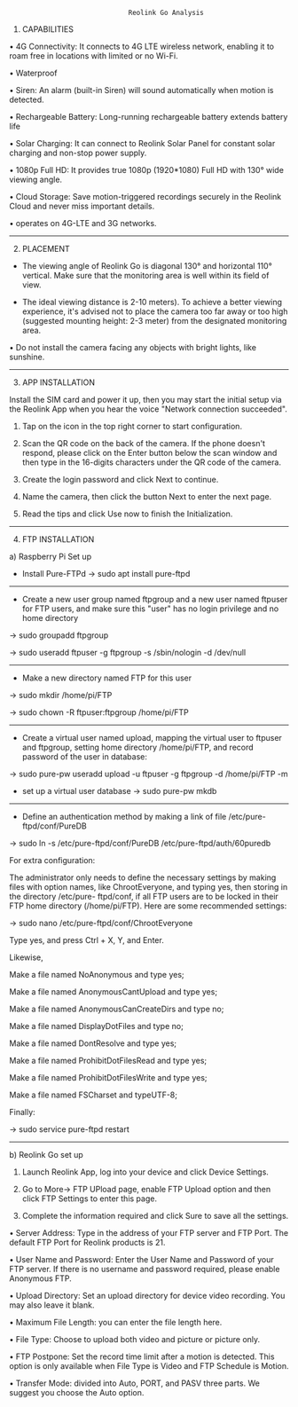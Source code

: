                                   Reolink Go Analysis

1) CAPABILITIES

  •	4G Connectivity: It connects to 4G LTE wireless network, enabling it to roam free in locations with limited or no Wi-Fi. 

  •	Waterproof

  •	Siren: An alarm (built-in Siren) will sound automatically when motion is detected.

  •	Rechargeable Battery: Long-running rechargeable battery extends battery life

  •	Solar Charging: It can connect to Reolink Solar Panel for constant solar charging and non-stop power supply.

  •	1080p Full HD: It provides true 1080p (1920*1080) Full HD with 130° wide viewing angle.

  •	Cloud Storage: Save motion-triggered recordings securely in the Reolink Cloud and never miss important details.

  •	operates on 4G-LTE and 3G networks.

-----------------------------------------------------------------------------------------

2) PLACEMENT

  - The viewing angle of Reolink Go is diagonal 130° and horizontal 110° vertical. Μake sure that the monitoring area is well within its field of view.

  - The ideal viewing distance is 2-10 meters). To achieve a better viewing experience, it's advised not to place the camera too far away or too high (suggested mounting height:     2-3 meter) from the designated monitoring area.

  •	Do not install the camera facing any objects with bright lights, like sunshine.

-----------------------------------------------------------------------------------------

3) APP INSTALLATION

  Install the SIM card and power it up, then you may start the initial setup via the Reolink App when you hear the voice "Network connection succeeded".

  1) Tap on the icon in the top right corner to start configuration.

  2) Scan the QR code on the back of the camera. If the phone doesn't respond, please click on the Enter button below the scan window and then type in the 16-digits characters       under the QR code of the camera.

  3) Create the login password and click Next to continue.

  4) Name the camera, then click the button Next to enter the next page.

  5) Read the tips and click Use now to finish the Initialization.

-----------------------------------------------------------------------------------------

4) FTP INSTALLATION

  a) Raspberry Pi Set up

  - Install Pure-FTPd -> sudo apt install pure-ftpd
------------------------------------------------------------------
  - Create a new user group named ftpgroup and a new user named ftpuser for FTP users, and make sure this "user" has no login privilege and no home directory

  -> sudo groupadd ftpgroup

  -> sudo useradd ftpuser -g ftpgroup -s /sbin/nologin -d /dev/null

--------------------------------------------------------------------
  - Make a new directory named FTP for this user

  -> sudo mkdir /home/pi/FTP

  -> sudo chown -R ftpuser:ftpgroup /home/pi/FTP

---------------------------------------------------------------------

  - Create a virtual user named upload, mapping the virtual user to ftpuser and ftpgroup, setting home directory /home/pi/FTP, and record password of the user in database:

  -> sudo pure-pw useradd upload -u ftpuser -g ftpgroup -d /home/pi/FTP -m

  - set up a virtual user database -> sudo pure-pw mkdb

-----------------------------------------------------------------------------------------------
  - Define an authentication method by making a link of file /etc/pure-ftpd/conf/PureDB

  -> sudo ln -s /etc/pure-ftpd/conf/PureDB /etc/pure-ftpd/auth/60puredb

  For extra configuration:

  The administrator only needs to define the necessary settings by making files with option names, like ChrootEveryone, and typing yes, then storing in the directory /etc/pure-    ftpd/conf, if all FTP users are to be locked in their FTP home directory (/home/pi/FTP). Here are some recommended settings:


  -> sudo nano /etc/pure-ftpd/conf/ChrootEveryone

  Type yes, and press Ctrl + X, Y, and Enter.

  Likewise,

  Make a file named NoAnonymous and type yes;

  Make a file named AnonymousCantUpload and type yes;

  Make a file named AnonymousCanCreateDirs and type no;

  Make a file named DisplayDotFiles and type no;

  Make a file named DontResolve and type yes;

  Make a file named ProhibitDotFilesRead and type yes;

  Make a file named ProhibitDotFilesWrite and type yes;

  Make a file named FSCharset and typeUTF-8;

  Finally:

  -> sudo service pure-ftpd restart

----

  b) Reolink Go set up

  1) Launch Reolink App, log into your device and click Device Settings.

  2) Go to More-> FTP UPload page, enable FTP Upload option and then click FTP Settings to enter this page.

  3) Complete the information required and click Sure to save all the settings.

  •	Server Address: Type in the address of your FTP server and FTP Port. The default FTP Port for Reolink products is 21.

  •	User Name and Password: Enter the User Name and Password of your FTP server. If there is no username and password required, please enable Anonymous FTP.

  •	Upload Directory: Set an upload directory for device video recording. You may also leave it blank.

  •	Maximum File Length: you can enter the file length here.

  •	File Type: Choose to upload both video and picture or picture only.

  •	FTP Postpone: Set the record time limit after a motion is detected. This option is only available when File Type is Video and FTP Schedule is Motion.

  •	Transfer Mode: divided into Auto, PORT, and PASV three parts. We suggest you choose the Auto option.




